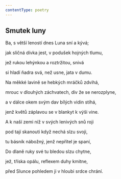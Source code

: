 ```yaml
---
contentType: poetry
---
```


<section>

## Smutek luny

Ba, s větší leností dnes Luna sní a kývá;

jak sličná dívka jest, v podušek hojných tlumu,

jež rukou lehýnkou a roztržitou, snivá

si hladí ňadra svá, než usne, jata v dumu.

Na měkké lavině se hebkých mráčků zdvihá,

mrouc v dlouhých záchvatech, div že se nerozplyne,

a v dálce okem svým dav bílých vidin stíhá,

jenž květů záplavou se v blankyt k výši vine.

A k naší zemi níž v svých lenivých snů roji

pod tají skanouti když nechá slzu svoji,

tu básník nábožný, jenž nepřítel je spaní,

Do dlaně ruky své tu bledou slzu chytne,

jež, tříska opálu, reflexem duhy kmitne,

před Slunce pohledem ji v hloubi srdce chrání.

</section>
